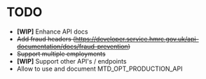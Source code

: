 # TODO

 * **[WIP]** Enhance API docs
 * ~~Add fraud headers (https://developer.service.hmrc.gov.uk/api-documentation/docs/fraud-prevention)~~
 * ~~Support multiple employments~~
 * **[WIP]** Support other API's / endpoints
 * Allow to use and document MTD\_OPT\_PRODUCTION\_API
